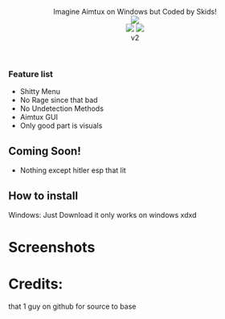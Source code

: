 <p align="center">
  Imagine Aimtux on Windows but Coded by Skids! <br>
  <img src="https://flat.badgen.net/badge/VAC/Undetected./green?icon=terminal"><br>
  <img src="https://forthebadge.com/images/badges/made-with-c-plus-plus.svg">
<img src="https://cdn.discordapp.com/attachments/575670390462873613/582230560835895296/netsu_.png"><br>v2
</p> <br>

### Feature list <br>

- Shitty Menu
- No Rage since that bad
- No Undetection Methods
- Aimtux GUI
- Only good part is visuals

## Coming Soon!

- Nothing except hitler esp that lit

## How to install <br>


Windows: Just Download it only works on windows xdxd


# Screenshots
<a href="https://cdn.discordapp.com/attachments/575628176567566356/575817415972225027/Screenshot_20190508-235231.png" alt="image" border="0"></a>



# Credits:
that 1 guy on github for source to base

